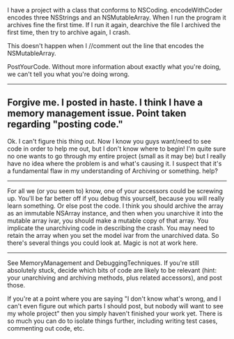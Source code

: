

I have a project with a class that conforms to NSCoding.  encodeWithCoder encodes three NSStrings and an NSMutableArray.
When I run the program it archives fine the first time.  If I run it again, dearchive the file I archived the first time, then try to archive again, I crash.

This doesn't happen when I //comment out the line that encodes the NSMutableArray.

PostYourCode. Without more information about exactly what you're doing, we can't tell you what you're doing wrong.

----
Forgive me.  I posted in haste.  I think I have a memory management issue.  Point taken regarding "posting code."
----
Ok.  I can't figure this thing out.
Now I know you guys want/need to see code in order to help me out, but I don't know where to begin!  I'm quite sure no one wants to go through my entire project (small as it may be) but I really have no idea where the problem is and what's causing it.
I suspect that it's a fundamental flaw in my understanding of Archiving or something.
help?

----

For all we (or you seem to) know, one of your accessors could be screwing up. You'll be far better off if you debug this yourself, because you will really learn something. Or else post the code. I think you should archive the array as an immutable NSArray instance, and then when you unarchive it into the mutable array ivar, you should make a mutable copy of that array. You implicate the unarchiving code in describing the crash. You may need to retain the array when you set the model ivar from the unarchived data. So there's several things you could look at. Magic is not at work here.

----

See MemoryManagement and DebuggingTechniques. If you're still absolutely stuck, decide which bits of code are likely to be relevant (hint: your unarchiving and archiving methods, plus related accessors), and post those.

If you're at a point where you are saying "I don't know what's wrong, and I can't even figure out which parts I should post, but nobody will want to see my whole project" then you simply haven't finished your work yet. There is so much you can do to isolate things further, including writing test cases, commenting out code, etc.
